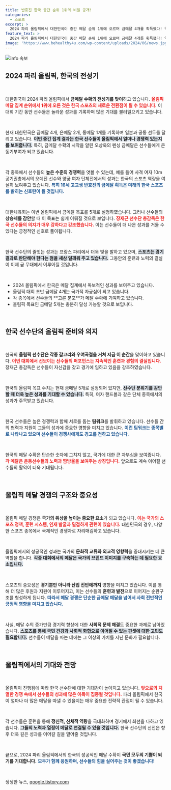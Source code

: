 ```yaml
---
title: 반효진 한국 중간 순위 1위의 비밀 공개!
categories:
  - 스포츠
excerpt: >
  2024 파리 올림픽에서 대한민국이 중간 메달 순위 1위에 오르며 금메달 4개를 획득했다! 역사적인 순간, 고교생 반효진의 금메달로 올림픽 통산 100번째 금을 기록한 태극 전사들의 상승세를 주목하라!
feature_text: >
  2024 파리 올림픽에서 대한민국이 중간 메달 순위 1위에 오르며 금메달 4개를 획득했다! 역사적인 순간, 고교생 반효진의 금메달로 올림픽 통산 100번째 금을 기록한 태극 전사들의 상승세를 주목하라!
image: 'https://www.behealthy4u.com/wp-content/uploads/2024/06/news.jpg'
---
```


<p><img src="https://www.behealthy4u.com/wp-content/uploads/2024/06/news.jpg" alt="info 속보" /></p>

<h2 data-ke-size="size26">2024 파리 올림픽, 한국의 전성기</h2>

<p data-ke-size="size16">&nbsp;</p>

<p>대한민국이 2024 파리 올림픽에서 <strong>금메달 수확의 전성기를 맞이</strong>하고 있습니다. <b><span style="color: #ee2323;">올림픽 메달 집계 순위에서 1위에 오른 것은 한국 스포츠의 새로운 전환점이 될 수 있습니다.</span></b> 이 대회 기간 동안 선수들은 놀라운 성과를 기록하며 많은 기대를 불러일으키고 있습니다.</p>

<p data-ke-size="size16">&nbsp;</p>

<p>현재 대한민국은 금메달 4개, 은메달 2개, 동메달 1개를 기록하며 일본과 공동 선두를 달리고 있습니다. <b><span style="background-color: #21538527;">이번 중간 집계 결과는 한국 선수들이 올림픽에서 얼마나 경쟁력 있는지를 보여줍니다.</span></b> 특히, 금메달 수확의 시작을 알린 오상욱의 펜싱 금메달은 선수들에게 큰 동기부여가 되고 있습니다. </p>

<p data-ke-size="size16">&nbsp;</p>

<p>각 종목에서 선수들의 <strong>높은 수준의 경쟁력</strong>을 엿볼 수 있는데, 예를 들어 사격 여자 10m 공기권총에서의 오예진 선수와 양궁 여자 단체전에서의 성과는 한국의 스포츠 역량을 여실히 보여주고 있습니다. <b><span style="color: #1a5490;">특히 16세 고교생 반효진의 금메달 획득은 미래의 한국 스포츠를 밝히는 신호탄이 될 것입니다.</span></b></p>

<p data-ke-size="size16">&nbsp;</p>

<p>대한체육회는 이번 올림픽에서 금메달 목표를 5개로 설정하였습니다. 그러나 선수들의 <strong>상승세를 감안</strong>할 때 이 목표는 쉽게 이뤄질 것으로 보입니다. <b><span style="color: #ee2323;">장재근 선수단 총감독은 한국 선수들의 의지가 매우 강하다고 강조했습니다.</span></b> 이는 선수들이 더 나은 성과를 거둘 수 있다는 긍정적인 신호로 풀이됩니다.</p>

<p data-ke-size="size16">&nbsp;</p>

<p>한국 선수단의 줄잇는 성과는 프랑스 파리에서 더욱 빛을 발하고 있으며, <b><span style="background-color: #21538527;">스포츠는 경기 결과로 판단해야 한다는 점을 새삼 일깨워 주고 있습니다.</span></b> 그동안의 훈련과 노력의 결실이 이제 곧 무대에서 이루어질 것입니다.</p>

<p data-ke-size="size16">&nbsp;</p>

<ul>
<li>2024 올림픽에서 한국은 메달 집계에서 독보적인 성과를 보여주고 있습니다.</li>
<li>올림픽 대회 초반 금메달 4개는 국가적 자긍심이 되고 있습니다.</li>
<li>각 종목에서 선수들의 **고른 분포**가 메달 수확에 기여하고 있습니다.</li>
<li>올림픽 목표인 금메달 5개는 충분히 달성 가능할 것으로 보입니다.</li>
</ul>

<p data-ke-size="size16">&nbsp;</p>

<h2 data-ke-size="size26">한국 선수단의 올림픽 준비와 의지</h2>

<p data-ke-size="size16">&nbsp;</p>

<p>한국의 <strong>올림픽 선수단은 각종 갈고리와 우여곡절을 거쳐 지금 이 순간</strong>을 맞이하고 있습니다. <b><span style="color: #ee2323;">이번 대회에서 선보이는 선수들의 퍼포먼스는 지속적인 훈련과 경험의 결실입니다.</span></b> 장재근 총감독은 선수들이 자신감을 갖고 경기에 임하고 있음을 강조하였습니다.</p>

<p data-ke-size="size16">&nbsp;</p>

<p>한국의 올림픽 목표 수치는 현재 금메달 5개로 설정되어 있지만, <b><span style="background-color: #21538527;">선수단 분위기를 감안할 때 더욱 높은 성과를 기대할 수 있습니다.</span></b> 특히, 여자 핸드볼과 같은 단체 종목에서의 성과가 주목받고 있습니다.</p>

<p data-ke-size="size16">&nbsp;</p>

<p>한국 선수들은 높은 경쟁력과 함께 서로를 돕는 <strong>팀워크</strong>를 발휘하고 있습니다. 선수들 간의 협력과 지원이 그들의 성과에 중요한 영향을 미치고 있습니다. <b><span style="color: #1a5490;">이런 팀워크는 종목별로 나타나고 있으며 선수들이 경쟁사에게도 경고를 전하고 있습니다.</span></b></p>

<p data-ke-size="size16">&nbsp;</p>

<p>한국의 메달 수확은 단순한 숫자에 그치지 않고, 국가에 대한 큰 자부심을 보여줍니다. <b><span style="color: #ee2323;">각 메달은 운동선수들의 노력과 땀방울을 보여주는 상징입니다.</span></b> 앞으로도 계속 이어질 선수들의 활약이 더욱 기대됩니다.</p>

<p data-ke-size="size16">&nbsp;</p>

<h2 data-ke-size="size26">올림픽 메달 경쟁의 구조와 중요성</h2>

<p data-ke-size="size16">&nbsp;</p>

<p>올림픽 메달 경쟁은 <strong>국가의 위상을 높이는 중요한 요소</strong>가 되고 있습니다. <b><span style="color: #ee2323;">이는 국가의 스포츠 정책, 훈련 시스템, 인재 발굴과 밀접하게 관련이 있습니다.</span></b> 대한민국의 경우, 다양한 스포츠 종목에서 국제적인 경쟁자로 자리매김하고 있습니다.</p>

<p data-ke-size="size16">&nbsp;</p>

<p>올림픽에서의 성공적인 성과는 국가의 <strong>문화적 교류와 외교적 영향력</strong>을 증대시키는 데 큰 역할을 합니다. <b><span style="background-color: #21538527;">각종 대회에서의 메달은 국가의 브랜드 이미지를 구축하는 데 필요한 요소입니다.</span></b></p>

<p data-ke-size="size16">&nbsp;</p>

<p>스포츠의 중요성은 <strong>경기뿐만 아니라 산업 전반에까지</strong> 영향을 미치고 있습니다. 이를 통해 더 많은 후원과 지원이 이루어지고, 이는 선수들의 <strong>훈련과 발전</strong>으로 이어지는 순환구조를 형성하게 됩니다. <b><span style="color: #1a5490;">따라서 메달 경쟁은 단순한 금메달 메달을 넘어서 사회 전반적인 긍정적 영향을 미치고 있습니다.</span></b></p>

<p data-ke-size="size16">&nbsp;</p>

<p>사실, 메달 수의 증가만큼 경기력 향상에 대한 <strong>사회적 문제 해결</strong>도 중요한 과제로 남아있습니다. <b><span style="background-color: #21538527;">스포츠를 통해 국민 건강과 사회적 화합으로 이어질 수 있는 핀셋에 대한 고민도 필요합니다.</span></b> 선수들이 메달을 따는 데에는 그 이상의 가치를 지닌 문화가 필요합니다.</p>

<p data-ke-size="size16">&nbsp;</p>

<h2 data-ke-size="size26">올림픽에서의 기대와 전망</h2>

<p data-ke-size="size16">&nbsp;</p>

<p>올림픽이 진행됨에 따라 한국 선수단에 대한 기대감이 높아지고 있습니다. <b><span style="color: #ee2323;">앞으로의 치열한 경쟁 속에서 선수들의 성과에 많은 이목이 집중될 것입니다.</span></b> 파리 올림픽에서 한국이 얼마나 더 많은 메달을 따낼 수 있을지는 매우 중요한 전략적 관점이 될 수 있습니다.</p>

<p data-ke-size="size16">&nbsp;</p>

<p>각 선수들은 훈련을 통해 <strong>정신적, 신체적 역량</strong>을 극대화하며 경기에서 최선을 다하고 있습니다. <b><span style="background-color: #21538527;">그들의 노력과 열정이 메달로 연결될 수 있을 것입니다.</span></b> 한국 선수단의 선전은 향후 더욱 깊은 성과를 이어갈 길을 열어줄 것입니다.</p>

<p data-ke-size="size16">&nbsp;</p>

<p>끝으로, 2024 파리 올림픽에서의 한국의 성공적인 메달 수확이 <strong>국민 모두의 기쁨이 되기를 기대합니다.</strong> <b><span style="color: #1a5490;">모두가 함께 응원하며, 선수들의 힘을 실어주는 것이 좋겠습니다!</span></b></p>

<p data-ke-size="size16">&nbsp;</p>
생생한 뉴스, <a href="https://qoogle.tistory.com" rel="dofollow">qoogle.tistory.com</a>


